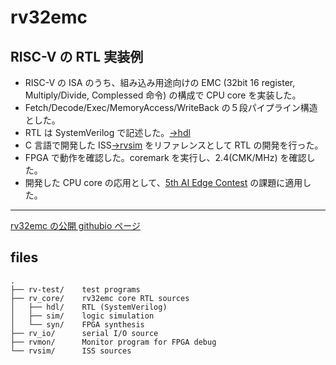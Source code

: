 # rv32emc


## RISC-V の RTL 実装例  

- RISC-V の ISA のうち、組み込み用途向けの EMC (32bit 16 register, Multiply/Divide, Complessed 命令) の構成で CPU core を実装した。
- Fetch/Decode/Exec/MemoryAccess/WriteBack の５段パイプライン構造とした。  
- RTL は SystemVerilog で記述した。[→hdl](rv_core/hdl)  
- C 言語で開発した ISS[→rvsim](rvsim) をリファレンスとして RTL の開発を行った。  
- FPGA で動作を確認した。coremark を実行し、2.4(CMK/MHz) を確認した。  
- 開発した CPU core の応用として、[5th AI Edge Contest](https://signate.jp/competitions/537) の課題に適用した。  

----

[rv32emc の公開 githubio ページ](https://shin-yamashita.github.io/rv32emc/)

## files
```
.
├── rv-test/    test programs
├── rv_core/    rv32emc core RTL sources
│   ├── hdl/    RTL (SystemVerilog)
│   ├── sim/    logic simulation
│   └── syn/    FPGA synthesis 
├── rv_io/      serial I/O source
├── rvmon/      Monitor program for FPGA debug
└── rvsim/      ISS sources

```